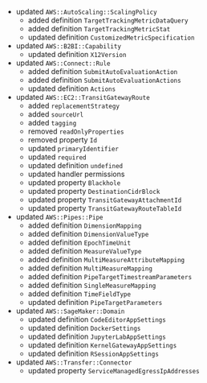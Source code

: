 - updated `AWS::AutoScaling::ScalingPolicy`
  - added definition `TargetTrackingMetricDataQuery`
  - added definition `TargetTrackingMetricStat`
  - updated definition `CustomizedMetricSpecification`
- updated `AWS::B2BI::Capability`
  - updated definition `X12Version`
- updated `AWS::Connect::Rule`
  - added definition `SubmitAutoEvaluationAction`
  - added definition `SubmitAutoEvaluationActions`
  - updated definition `Actions`
- updated `AWS::EC2::TransitGatewayRoute`
  - added `replacementStrategy`
  - added `sourceUrl`
  - added `tagging`
  - removed `readOnlyProperties`
  - removed property `Id`
  - updated `primaryIdentifier`
  - updated `required`
  - updated definition `undefined`
  - updated handler permissions
  - updated property `Blackhole`
  - updated property `DestinationCidrBlock`
  - updated property `TransitGatewayAttachmentId`
  - updated property `TransitGatewayRouteTableId`
- updated `AWS::Pipes::Pipe`
  - added definition `DimensionMapping`
  - added definition `DimensionValueType`
  - added definition `EpochTimeUnit`
  - added definition `MeasureValueType`
  - added definition `MultiMeasureAttributeMapping`
  - added definition `MultiMeasureMapping`
  - added definition `PipeTargetTimestreamParameters`
  - added definition `SingleMeasureMapping`
  - added definition `TimeFieldType`
  - updated definition `PipeTargetParameters`
- updated `AWS::SageMaker::Domain`
  - updated definition `CodeEditorAppSettings`
  - updated definition `DockerSettings`
  - updated definition `JupyterLabAppSettings`
  - updated definition `KernelGatewayAppSettings`
  - updated definition `RSessionAppSettings`
- updated `AWS::Transfer::Connector`
  - updated property `ServiceManagedEgressIpAddresses`
